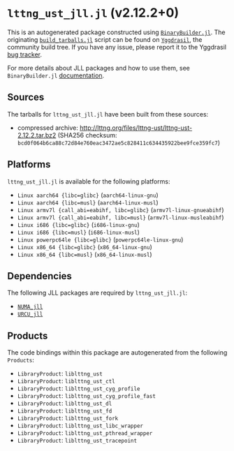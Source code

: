 # `lttng_ust_jll.jl` (v2.12.2+0)

This is an autogenerated package constructed using [`BinaryBuilder.jl`](https://github.com/JuliaPackaging/BinaryBuilder.jl). The originating [`build_tarballs.jl`](https://github.com/JuliaPackaging/Yggdrasil/blob/026210cdb4b3d6b060a5854f75f955ef055ac72b/L/lttng_ust/build_tarballs.jl) script can be found on [`Yggdrasil`](https://github.com/JuliaPackaging/Yggdrasil/), the community build tree.  If you have any issue, please report it to the Yggdrasil [bug tracker](https://github.com/JuliaPackaging/Yggdrasil/issues).

For more details about JLL packages and how to use them, see `BinaryBuilder.jl` [documentation](https://juliapackaging.github.io/BinaryBuilder.jl/dev/jll/).

## Sources

The tarballs for `lttng_ust_jll.jl` have been built from these sources:

* compressed archive: http://lttng.org/files/lttng-ust/lttng-ust-2.12.2.tar.bz2 (SHA256 checksum: `bcd0f064b6ca88c72d84e760eac3472ae5c828411c634435922bee9fce359fc7`)

## Platforms

`lttng_ust_jll.jl` is available for the following platforms:

* `Linux aarch64 {libc=glibc}` (`aarch64-linux-gnu`)
* `Linux aarch64 {libc=musl}` (`aarch64-linux-musl`)
* `Linux armv7l {call_abi=eabihf, libc=glibc}` (`armv7l-linux-gnueabihf`)
* `Linux armv7l {call_abi=eabihf, libc=musl}` (`armv7l-linux-musleabihf`)
* `Linux i686 {libc=glibc}` (`i686-linux-gnu`)
* `Linux i686 {libc=musl}` (`i686-linux-musl`)
* `Linux powerpc64le {libc=glibc}` (`powerpc64le-linux-gnu`)
* `Linux x86_64 {libc=glibc}` (`x86_64-linux-gnu`)
* `Linux x86_64 {libc=musl}` (`x86_64-linux-musl`)

## Dependencies

The following JLL packages are required by `lttng_ust_jll.jl`:

* [`NUMA_jll`](https://github.com/JuliaBinaryWrappers/NUMA_jll.jl)
* [`URCU_jll`](https://github.com/JuliaBinaryWrappers/URCU_jll.jl)

## Products

The code bindings within this package are autogenerated from the following `Products`:

* `LibraryProduct`: `liblttng_ust`
* `LibraryProduct`: `liblttng_ust_ctl`
* `LibraryProduct`: `liblttng_ust_cyg_profile`
* `LibraryProduct`: `liblttng_ust_cyg_profile_fast`
* `LibraryProduct`: `liblttng_ust_dl`
* `LibraryProduct`: `liblttng_ust_fd`
* `LibraryProduct`: `liblttng_ust_fork`
* `LibraryProduct`: `liblttng_ust_libc_wrapper`
* `LibraryProduct`: `liblttng_ust_pthread_wrapper`
* `LibraryProduct`: `liblttng_ust_tracepoint`
